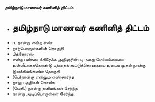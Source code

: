 **தமிழ்நாடு மாணவர் கணினித் திட்டம்**
- # தமிழ்நாடு மாணவர் கணினித் திட்டம்
- n. நான்கு என்ற எண்
- நாற்பொருள்களின் தொகுதி
- பித்கோரஸ்
- என்ற பண்டைக்கிரேக்க அறிஞரின்படி மறை மெய்யம்மையை உள்ளீடாகக்கொண்டு பத்தைக் கூட்டுத்தொகையை உடைய முதல் நான்கு இலக்கியங்களின் தொகுதி
- (பெ)நான்கு என்னும் எண்சார்ந்த
- நாலு பகுதிகள் கொண்ட
- (வேதி.) நான்கு தனிமங்கள் சேர்ந்த
- நான்கு அடிப்பொருள்கள் சேர்ந்த.


